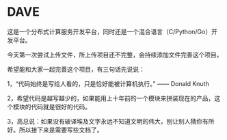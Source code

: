 # DAVE
这是一个分布式计算服务开发平台，同时还是一个混合语言（C/Python/Go）开发平台。

今天第一次尝试上传文件，所上传项目还不完整，会持续添加文件完善这个项目。

希望能和大家一起完善这个项目，有三句话先说说：

1，“代码始终是写给人看的，只是恰好能被计算机执行。” —— Donald Knuth

2，希望代码是越写越少的，如果能用上十年前的一个模块来拼装现在的产品，这个模块的代码就是很好的代码。

3，高总说：如果没有破译埃及文字永远不知道文明的伟大，别让别人猜你有所好。所以接下来是需要写些文档了。